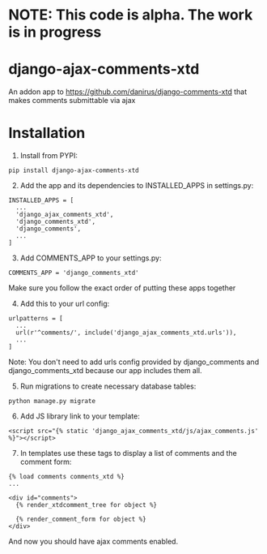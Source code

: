 # NOTE: This code is alpha. The work is in progress

# django-ajax-comments-xtd
An addon app to https://github.com/danirus/django-comments-xtd that makes comments submittable via ajax

# Installation

1. Install from PYPI:

```pip install django-ajax-comments-xtd```

2. Add the app and its dependencies to INSTALLED_APPS in settings.py:
```
INSTALLED_APPS = [
  ...
  'django_ajax_comments_xtd',
  'django_comments_xtd',
  'django_comments', 
  ...
]
```

3. Add COMMENTS_APP to your settings.py:

```
COMMENTS_APP = 'django_comments_xtd'
```

Make sure you follow the exact order of putting these apps together

4. Add this to your url config:

```
urlpatterns = [
  ...
  url(r'^comments/', include('django_ajax_comments_xtd.urls')),
  ...
]
```
Note: You don't need to add urls config provided by django_comments and django_comments_xtd because our app includes them all.

5. Run migrations to create necessary database tables:

```
python manage.py migrate
```

6. Add JS library link to your template:
```
<script src="{% static 'django_ajax_comments_xtd/js/ajax_comments.js' %}"></script>
```

7. In templates use these tags to display a list of comments and the comment form:

```
{% load comments comments_xtd %}
...

<div id="comments">
  {% render_xtdcomment_tree for object %}
  
  {% render_comment_form for object %}
</div>
```

And now you should have ajax comments enabled.
